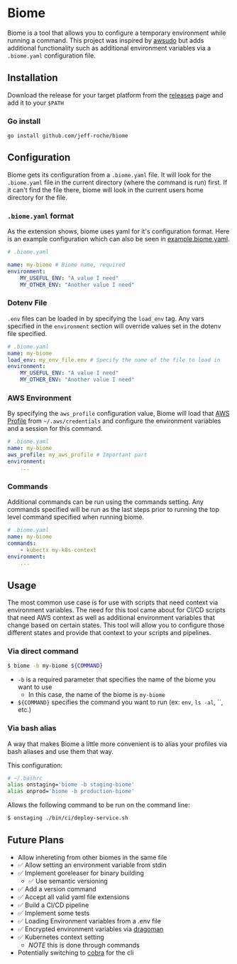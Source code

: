 # Biome
Biome is a tool that allows you to configure a temporary environment while running a command. This project was inspired by [awsudo](https://github.com/makethunder/awsudo) but adds additional functionality such as additional environment variables via a `.biome.yaml` configuration file.

## Installation
Download the release for your target platform from the [releases](https://github.com/jeff-roche/biome/releases/latest) page and add it to your `$PATH`

### Go install
`go install github.com/jeff-roche/biome`

## Configuration
Biome gets its configuration from a `.biome.yaml` file. It will look for the `.biome.yaml` file in the current directory (where the command is run) first. If it can't find the file there, biome will look in the current users home directory for the file.

### `.biome.yaml` format
As the extension shows, biome uses yaml for it's configuration format. Here is an example configuration which can also be seen in [example.biome.yaml](./example.biome.yaml).

```yaml
# .biome.yaml

name: my-biome # Biome name, required
environment:
    MY_USEFUL_ENV: "A value I need"
    MY_OTHER_ENV: "Another value I need"
```

### Dotenv File
`.env` files can be loaded in by specifying the `load_env` tag. Any vars specified in the `environment` section will override values set in the dotenv file specified.

```yaml
# .biome.yaml
name: my-biome
load_env: my_env_file.env # Specify the name of the file to load in
environment:
    MY_USEFUL_ENV: "A value I need"
    MY_OTHER_ENV: "Another value I need"
```

### AWS Environment
By specifying the `aws_profile` configuration value, Biome will load that [AWS Profile](https://docs.aws.amazon.com/cli/latest/userguide/cli-configure-files.html) from `~/.aws/credentials` and configure the environment variables and a session for this command.

```yaml
# .biome.yaml
name: my-biome
aws_profile: my_aws_profile # Important part
environment:
    ...
```

### Commands
Additional commands can be run using the commands setting. Any commands specified will be run as the last steps prior to running the top level command specified when running biome.

```yaml
# .biome.yaml
name: my-biome
commands:
    - kubectx my-k8s-context
environment:
    ...
```


## Usage
The most common use case is for use with scripts that need context via environment variables. The need for this tool came about for CI/CD scripts that need AWS context as well as additional environment variables that change based on certain states. This tool will allow you to configure those different states and provide that context to your scripts and pipelines.

### Via direct command
```bash
$ biome -b my-biome ${COMMAND}
```

- `-b` is a required parameter that specifies the name of the biome you want to use
    - In this case, the name of the biome is `my-biome`
- `${COMMAND}` specifies the command you want to run (ex: `env`, `ls -al`, ``, etc.)

### Via bash alias
A way that makes Biome a little more convenient is to alias your profiles via bash aliases and use them that way.

This configuration:
```bash
# ~/.bashrc
alias onstaging='biome -b staging-biome'
alias onprod='biome -b production-biome'
```

Allows the following command to be run on the command line:

```bash
$ onstaging ./bin/ci/deploy-service.sh
```

## Future Plans
- Allow inhereting from other biomes in the same file
- :white_check_mark: Allow setting an environment variable from stdin
- :white_check_mark: Implement goreleaser for binary building
    - :white_check_mark: Use semantic versioning
- :white_check_mark: Add a version command
- :white_check_mark: Accept all valid yaml file extensions
- :white_check_mark: Build a CI/CD pipeline
- :white_check_mark: Implement some tests
- :white_check_mark: Loading Environment variables from a .env file
- :white_check_mark: Encrypted environment variables via [dragoman](https://github.com/meltwater/dragoman)
- :white_check_mark: Kubernetes context setting
    - *NOTE* this is done through commands
- Potentially switching to [cobra](https://github.com/spf13/cobra) for the cli
